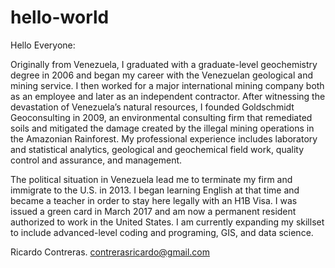 # hello-world
Hello Everyone:

Originally from Venezuela, I graduated with a graduate-level geochemistry degree in 2006 and began my career with the Venezuelan geological and mining service. I then worked for a major international mining company both as an employee and later as an independent contractor. After witnessing the devastation of Venezuela’s natural resources, I founded Goldschmidt Geoconsulting in 2009, an environmental consulting firm that remediated soils and mitigated the damage created by the illegal mining operations in the Amazonian Rainforest. My professional experience includes laboratory and statistical analytics, geological and geochemical field work, quality control and assurance, and management. 

The political situation in Venezuela lead me to terminate my firm and immigrate to the U.S. in 2013. I began learning English at that time and became a teacher in order to stay here legally with an H1B Visa. I was issued a green card in March 2017 and am now a permanent resident authorized to work in the United States. I am currently expanding my skillset to include advanced-level coding and programing, GIS, and data science.

Ricardo Contreras.
contrerasricardo@gmail.com

